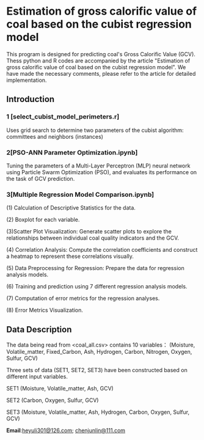 # Estimation of gross calorific value of coal based on the cubist regression model
This program is designed for predicting coal's Gross Calorific Value (GCV).
Thess python and R codes are accompanied by the article "Estimation of gross calorific value of coal based on the cubist regression model". 
We have made the necessary comments, please refer to the article for detailed implementation.

## Introduction
### 1 [select_cubist_model_perimeters.r]
Uses grid search to determine two parameters of the cubist algorithm: committees and neighbors (instances)
### 2[PSO-ANN Parameter Optimization.ipynb]
Tuning the parameters of a Multi-Layer Perceptron (MLP) neural network using Particle Swarm Optimization (PSO), and evaluates its performance on the task of GCV prediction.
### 3[Multiple Regression Model Comparison.ipynb]
(1) Calculation of Descriptive Statistics for the data.

(2) Boxplot for each variable.

(3)Scatter Plot Visualization: Generate scatter plots to explore the relationships between individual coal quality indicators and the GCV.

(4) Correlation Analysis: Compute the correlation coefficients and construct a heatmap to represent these correlations visually.

(5) Data Preprocessing for Regression: Prepare the data for regression analysis models.

(6) Training and prediction using 7 different regression analysis models.

(7) Computation of error metrics for the regression analyses.

(8) Error Metrics Visualization.
## Data Description
The data being read from <coal_all.csv> contains 10 variables：
(Moisture, Volatile_matter, Fixed_Carbon, Ash, Hydrogen, Carbon, Nitrogen, Oxygen, Sulfur, GCV)

Three sets of data (SET1, SET2, SET3) have been constructed based on different input variables.

SET1 (Moisture, Volatile_matter, Ash, GCV)

SET2 (Carbon, Oxygen, Sulfur, GCV)

SET3 (Moisture, Volatile_matter, Ash, Hydrogen, Carbon, Oxygen, Sulfur, GCV)

**Email**:heyuli301@126.com; chenjunlin@111.com
